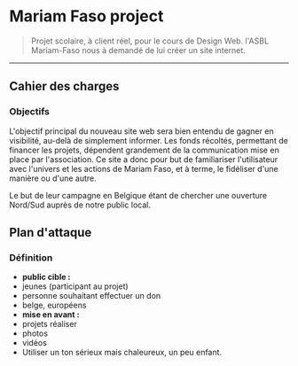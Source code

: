 # Mariam Faso project

> Projet scolaire, à client réel, pour le cours de Design Web. l'ASBL Mariam-Faso nous à demandé de lui créer un site internet.
***

## Cahier des charges
### Objectifs
L'objectif principal du nouveau site web sera bien entendu de gagner en visibilité, au-delà de simplement informer. Les fonds récoltés, permettant de financer les projets, dépendent grandement de la communication mise en place par l'association. Ce site a donc pour but de familiariser l'utilisateur avec l'univers et les actions de Mariam Faso, et à terme, le fidéliser d'une manière ou d'une autre.

Le but de leur campagne en Belgique étant de chercher une ouverture Nord/Sud auprès de notre public local.

## Plan d'attaque
### Définition
- **public cible :**
 - jeunes (participant au projet)
 - personne souhaitant effectuer un don
 - belge, européens
- **mise en avant :**
 - projets réaliser
 - photos
 - vidéos
- Utiliser un ton sérieux mais chaleureux, un peu enfant.